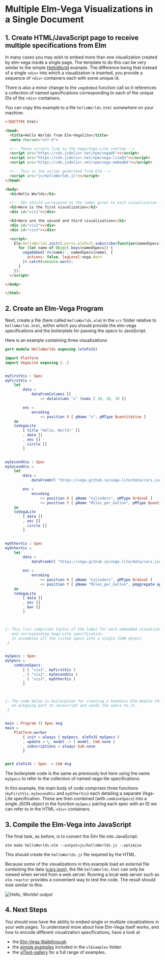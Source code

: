 # Multiple Elm-Vega Visualizations in a Single Document

## 1. Create HTML/JavaScript page to receive multiple specifications from Elm

In many cases you may wish to embed more than one visualization created by elm-vega inside a single page.
The template to do this can be very similar to the simple [HelloWorld](../helloWorld/README.md) example.
The difference being that instead of a single `<div>` into which a visualization is inserted, you provide a sequence of `<div>` containers each with some unique id.

There is also a minor change to the `vegeEmbed` function call so it references a collection of named specifications corresponding to each of the unique IDs of the `<div>` containers.

You can copy this example to a file `helloWorlds.html` somewhere on your machine:

```html
<!DOCTYPE html>

<head>
  <title>Hello Worlds from Elm-Vegalite</title>
  <meta charset="utf-8">

  <!-- These scripts link to the Vega/Vega-Lite runtime -->
  <script src="https://cdn.jsdelivr.net/npm/vega@5"></script>
  <script src="https://cdn.jsdelivr.net/npm/vega-lite@3"></script>
  <script src="https://cdn.jsdelivr.net/npm/vega-embed@4"></script>

  <!-- This is the script generated from Elm -->
  <script src="js/helloWorlds.js"></script>
</head>

<body>
  <h1>Hello Worlds</h1>

  <!-- IDs should correspond to the names given to each visualization in Elm -->
  <h2>Here is the first visualization</h2>
  <div id="vis1"></div>

  <h2>Here are the second and third visualizations</h2>
  <div id="vis2"></div>
  <div id="vis3"></div>

  <script>
    Elm.HelloWorlds.init().ports.elmToJS.subscribe(function(namedSpecs) {
      for (let name of Object.keys(namedSpecs)) {
        vegaEmbed(`#${name}`, namedSpecs[name], {
          actions: false, logLevel:vega.Warn
        }).catch(console.warn);
      }
    });
  </script>

</body>

</html>
```

## 2. Create an Elm-Vega Program

Next, create a file (here called `HelloWorlds.elm`) in the `src` folder relative to `helloWorlds.html`, within which you should provide the elm-vega specifications and the boilerplate for passing the specs to JavaScript.

Here is an example containing three visualizations:

```elm
port module HelloWorlds exposing (elmToJS)

import Platform
import VegaLite exposing (..)


myFirstVis : Spec
myFirstVis =
    let
        data =
            dataFromColumns []
                << dataColumn "x" (nums [ 10, 20, 30 ])

        enc =
            encoding
                << position X [ pName "x", pMType Quantitative ]
    in
    toVegaLite
        [ title "Hello, World!" []
        , data []
        , enc []
        , circle []
        ]


mySecondVis : Spec
mySecondVis =
    let
        data =
            dataFromUrl "https://vega.github.io/vega-lite/data/cars.json"

        enc =
            encoding
                << position X [ pName "Cylinders", pMType Ordinal ]
                << position Y [ pName "Miles_per_Gallon", pMType Quantitative ]
    in
    toVegaLite
        [ data []
        , enc []
        , circle []
        ]


myOtherVis : Spec
myOtherVis =
    let
        data =
            dataFromUrl "https://vega.github.io/vega-lite/data/cars.json"

        enc =
            encoding
                << position X [ pName "Cylinders", pMType Ordinal ]
                << position Y [ pName "Miles_per_Gallon", pAggregate opMean, pMType Quantitative ]
    in
    toVegaLite
        [ data []
        , enc []
        , bar []
        ]



{- This list comprises tuples of the label for each embedded visualization (here vis1, vis2 etc.)
   and corresponding Vega-Lite specification.
   It assembles all the listed specs into a single JSON object.
-}


mySpecs : Spec
mySpecs =
    combineSpecs
        [ ( "vis1", myFirstVis )
        , ( "vis2", mySecondVis )
        , ( "vis3", myOtherVis )
        ]



{- The code below is boilerplate for creating a headless Elm module that opens
   an outgoing port to Javascript and sends the specs to it.
-}


main : Program () Spec msg
main =
    Platform.worker
        { init = always ( mySpecs, elmToJS mySpecs )
        , update = \_ model -> ( model, Cmd.none )
        , subscriptions = always Sub.none
        }


port elmToJS : Spec -> Cmd msg
```

The boilerplate code is the same as previously but here using the name `mySpecs` to refer to the collection of named vega-lite specifications.

In this example, the main body of code comprises three functions (`myFirstVis`, `mySecondVis` and `myOtherVis`) each detailing a separate Vega-Lite specification.
These are then combined (with `combineSpecs`) into a single JSON object in the function `mySpecs` pairing each spec with an ID we can refer to in the HTML `<div>` containers.

## 3. Compile the Elm-Vega into JavaScript

The final task, as before, is to convert the Elm file into JavaScript:

    elm make helloWorlds.elm --output=js/helloWorlds.js --optimize

This should create the `helloWorlds.js` file required by the HTML.

Because some of the visualizations in this example load an external file containing the data ([cars.json](../../vlExamples/data/cars.json)), the file `helloWorlds.html` can only be viewed when served from a web server.
Running a local web server such as `elm-reactor` provides a convenient way to test the code.
The result should look similar to this:

![Hello, Worlds! output](images/helloWorlds.png)

## 4. Next Steps

You should now have the ability to embed single or multiple visualizations in your web pages.
To understand more about how Elm-Vega itself works, and how to encode different visualization specifications, have a look at

- the [Elm-Vega Walkthrough](../walkthrough/README.md)
- the [simple examples](../../vlExamples) included in the `vlExamples` folder.
- the [vlTest-gallery](../../vlTest-gallery) for a full range of examples.
